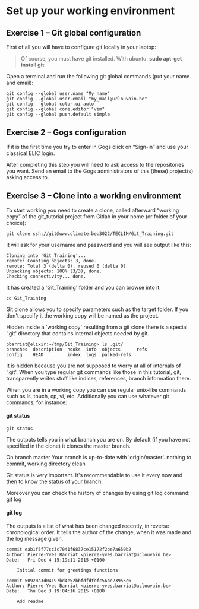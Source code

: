 # Set up your working environment
## Exercise 1 – Git global configuration

First of all you will have to configure git locally in your laptop:

> Of course, you must have git installed. With ubuntu: **sudo apt-get install git**

Open a terminal and run the following git global commands (put your name and email):

```
git config --global user.name "My name"
git config --global user.email "my_mail@uclouvain.be"
git config --global color.ui auto
git config --global core.editor "vim"
git config --global push.default simple
```

## Exercise 2 – Gogs configuration

If it is the first time you try to enter in Gogs click on “Sign-in” and use your classical ELIC login.

After completing this step you will need to ask access to the repositories you want. Send an email to the Gogs administrators of this (these) project(s) asking access to.

## Exercise 3 – Clone into a working environment

To start working you need to create a clone, called afterward “working copy” of the git_tutorial project from Gitlab in your home (or folder of your choice):

```
git clone ssh://git@www.climate.be:3022/TECLIM/Git_Training.git
```

It will ask for your username and password and you will see output like this:

```
Cloning into 'Git_Training'...
remote: Counting objects: 3, done.
remote: Total 3 (delta 0), reused 0 (delta 0)
Unpacking objects: 100% (3/3), done.
Checking connectivity... done.
```

It has created a 'Git_Training' folder and you can browse into it:

```
cd Git_Training
```

Git clone allows you to specify parameters such as the target folder. If you don't specify it the working copy will be named as the project.

Hidden inside a 'working copy' resulting from a git clone there is a special '.git' directory that contains internal objects needed by git.

```
pbarriat@elixir:~/tmp/Git_Training> ls .git/
branches  description  hooks  info  objects      refs
config    HEAD         index  logs  packed-refs
```

It is hidden because you are not supposed to worry at all of internals of '.git'. When you type regular git commands like those in this tutorial, git, transparently writes stuff like indices, references, branch information there.

When you are in a working copy you can use regular unix-like commands such as ls, touch, cp, vi, etc. Additionally you can use whatever git commands, for instance:

#### git status

```
git status
```

The outputs tells you in what branch you are on. By default (if you have not specified in the clone) it clones the master branch.

On branch master
Your branch is up-to-date with 'origin/master'.
nothing to commit, working directory clean

Git status is very important. It's recommendable to use it every now and then to know the status of your branch.

Moreover you can check the history of changes by using git log command:
git log

#### git log

The outputs is a list of what has been changed recently, in reverse chronological order. It tells the author of the change, when it was made and the log message given.

```
commit eab1f5f77cc3c7041f6837ce15172f2be7a650b2
Author: Pierre-Yves Barriat <pierre-yves.barriat@uclouvain.be>
Date:   Fri Dec 4 15:19:11 2015 +0100

    Initial commit for greetings functions

commit 50920a3d04197bd4e52bbfdfdfefc56be23955c6
Author: Pierre-Yves Barriat <pierre-yves.barriat@uclouvain.be>
Date:   Thu Dec 3 19:04:16 2015 +0100

    Add readme
```

